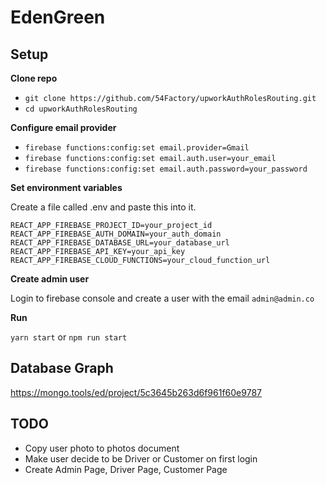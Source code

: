 # EdenGreen

## Setup

**Clone repo**

- `git clone https://github.com/54Factory/upworkAuthRolesRouting.git`
- `cd upworkAuthRolesRouting`

**Configure email provider**

- `firebase functions:config:set email.provider=Gmail`
- `firebase functions:config:set email.auth.user=your_email`
- `firebase functions:config:set email.auth.password=your_password`

**Set environment variables**

Create a file called .env and paste this into it.

```
REACT_APP_FIREBASE_PROJECT_ID=your_project_id
REACT_APP_FIREBASE_AUTH_DOMAIN=your_auth_domain
REACT_APP_FIREBASE_DATABASE_URL=your_database_url
REACT_APP_FIREBASE_API_KEY=your_api_key
REACT_APP_FIREBASE_CLOUD_FUNCTIONS=your_cloud_function_url
```

**Create admin user**

Login to firebase console and create a user with the email `admin@admin.co`

**Run**

`yarn start` or `npm run start`

Database Graph
---
https://mongo.tools/ed/project/5c3645b263d6f961f60e9787


TODO
---
- Copy user photo to photos document
- Make user decide to be Driver or Customer on first login
- Create Admin Page, Driver Page, Customer Page
